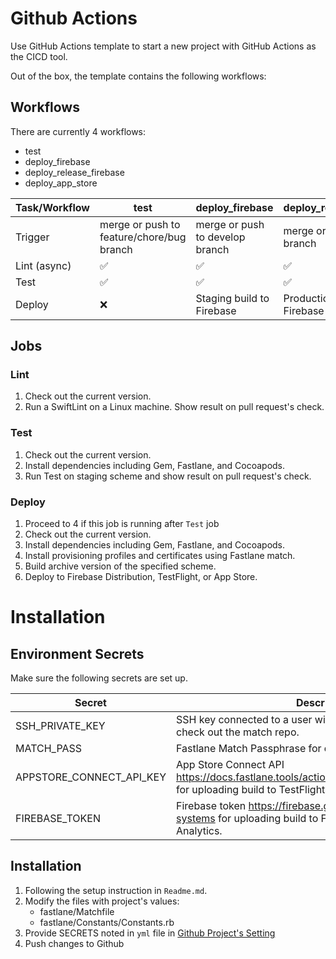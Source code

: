 # Github Actions

Use GitHub Actions template to start a new project with GitHub Actions as the CICD tool.

Out of the box, the template contains the following workflows:

## Workflows

There are currently 4 workflows:

- test
- deploy_firebase
- deploy_release_firebase
- deploy_app_store

|Task/Workflow           |test                                                                                                                                |deploy_firebase|deploy_release_firebase|deploy_app_store|
|------------------------|------------------------------------------------------------------------------------------------------------------------------------|---------------|-----------------------|----------------|
|Trigger                 |merge or push to feature/chore/bug branch                                                                                           |merge or push to develop branch|merge or push to release branch|merge or push to main/ master branch|
|Lint (async)            |✅                                                                                                                                   |✅              |✅                      |✅               |
|Test                    |✅                                                                                                                                   |✅              |✅                      |✅               |
|Deploy                  |❌                                                                                                                                   |Staging build to Firebase|Production build to Firebase|Production build to App Store|

## Jobs

### Lint

1. Check out the current version.
2. Run a SwiftLint on a Linux machine. Show result on pull request's check.

### Test

1. Check out the current version.
2. Install dependencies including Gem, Fastlane, and Cocoapods.
3. Run Test on staging scheme and show result on pull request's check.

### Deploy

1. Proceed to 4 if this job is running after `Test` job
2. Check out the current version.
3. Install dependencies including Gem, Fastlane, and Cocoapods.
4. Install provisioning profiles and certificates using Fastlane match.
5. Build archive version of the specified scheme.
6. Deploy to Firebase Distribution, TestFlight, or App Store.

# Installation

## Environment Secrets

Make sure the following secrets are set up.

|Secret                  |Description                                                                                                                         |test|deploy_firebase|deploy_release_firebase|deploy_app_store                   |
|------------------------|------------------------------------------------------------------------------------------------------------------------------------|----|---------------|-----------------------|-----------------------------------|
|SSH_PRIVATE_KEY         |SSH key connected to a user with access to the match repo for check out the match repo.                                             |-   |✅              |✅                      |✅                                  |
|MATCH_PASS              |Fastlane Match Passphrase for decrypting a match repository.                                                                        |-   |✅              |✅                      |✅                                  |
|APPSTORE_CONNECT_API_KEY|App Store Connect API https://docs.fastlane.tools/actions/app_store_connect_api_key/ for uploading build to TestFlight or App Store.|-   |-              |-                      |✅                                  |
|FIREBASE_TOKEN          |Firebase token https://firebase.google.com/docs/cli#cli-ci-systems for uploading build to Firebase Distributions and Analytics.     |-   |✅              |✅                      |✅ For uploading dSYM to Crashlytics|

## Installation

1. Following the setup instruction in `Readme.md`.
2. Modify the files with project's values:
    - fastlane/Matchfile
    - fastlane/Constants/Constants.rb
3. Provide SECRETS noted in `yml` file in [Github Project's Setting](https://docs.github.com/en/actions/reference/encrypted-secrets)
4. Push changes to Github